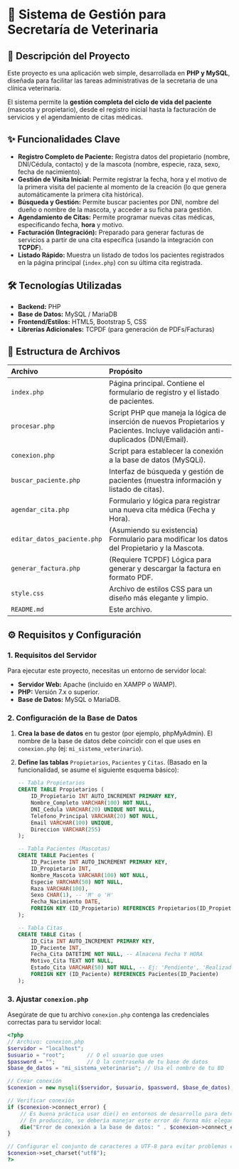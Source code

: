 # 🐾 Sistema de Gestión para Secretaría de Veterinaria

## 📝 Descripción del Proyecto

Este proyecto es una aplicación web simple, desarrollada en **PHP y MySQL**, diseñada para facilitar las tareas administrativas de la secretaria de una clínica veterinaria.

El sistema permite la **gestión completa del ciclo de vida del paciente** (mascota y propietario), desde el registro inicial hasta la facturación de servicios y el agendamiento de citas médicas.

## ✨ Funcionalidades Clave

* **Registro Completo de Paciente:** Registra datos del propietario (nombre, DNI/Cédula, contacto) y de la mascota (nombre, especie, raza, sexo, fecha de nacimiento).
* **Gestión de Visita Inicial:** Permite registrar la fecha, hora y el motivo de la primera visita del paciente al momento de la creación (lo que genera automáticamente la primera cita histórica).
* **Búsqueda y Gestión:** Permite buscar pacientes por DNI, nombre del dueño o nombre de la mascota, y acceder a su ficha para gestión.
* **Agendamiento de Citas:** Permite programar nuevas citas médicas, especificando fecha, **hora** y motivo.
* **Facturación (Integración):** Preparado para generar facturas de servicios a partir de una cita específica (usando la integración con **TCPDF**).
* **Listado Rápido:** Muestra un listado de todos los pacientes registrados en la página principal (`index.php`) con su última cita registrada.

## 🛠️ Tecnologías Utilizadas

* **Backend:** PHP
* **Base de Datos:** MySQL / MariaDB
* **Frontend/Estilos:** HTML5, Bootstrap 5, CSS
* **Librerías Adicionales:** TCPDF (para generación de PDFs/Facturas)

## 📁 Estructura de Archivos

| Archivo | Propósito |
| :--- | :--- |
| `index.php` | Página principal. Contiene el formulario de registro y el listado de pacientes. |
| `procesar.php` | Script PHP que maneja la lógica de inserción de nuevos Propietarios y Pacientes. Incluye validación anti-duplicados (DNI/Email). |
| `conexion.php` | Script para establecer la conexión a la base de datos (MySQLi). |
| `buscar_paciente.php` | Interfaz de búsqueda y gestión de pacientes (muestra información y listado de citas). |
| `agendar_cita.php` | Formulario y lógica para registrar una nueva cita médica (Fecha y Hora). |
| `editar_datos_paciente.php` | (Asumiendo su existencia) Formulario para modificar los datos del Propietario y la Mascota. |
| `generar_factura.php` | (Requiere TCPDF) Lógica para generar y descargar la factura en formato PDF. |
| `style.css` | Archivo de estilos CSS para un diseño más elegante y limpio. |
| `README.md` | Este archivo. |

## ⚙️ Requisitos y Configuración

### 1. Requisitos del Servidor

Para ejecutar este proyecto, necesitas un entorno de servidor local:

* **Servidor Web:** Apache (incluido en XAMPP o WAMP).
* **PHP:** Versión 7.x o superior.
* **Base de Datos:** MySQL o MariaDB.

### 2. Configuración de la Base de Datos

1.  **Crea la base de datos** en tu gestor (por ejemplo, phpMyAdmin). El nombre de la base de datos debe coincidir con el que uses en `conexion.php` (ej: `mi_sistema_veterinario`).
2.  **Define las tablas** `Propietarios`, `Pacientes` y `Citas`. (Basado en la funcionalidad, se asume el siguiente esquema básico):

    ```sql
    -- Tabla Propietarios
    CREATE TABLE Propietarios (
        ID_Propietario INT AUTO_INCREMENT PRIMARY KEY,
        Nombre_Completo VARCHAR(100) NOT NULL,
        DNI_Cedula VARCHAR(20) UNIQUE NOT NULL,
        Telefono_Principal VARCHAR(20) NOT NULL,
        Email VARCHAR(100) UNIQUE,
        Direccion VARCHAR(255)
    );

    -- Tabla Pacientes (Mascotas)
    CREATE TABLE Pacientes (
        ID_Paciente INT AUTO_INCREMENT PRIMARY KEY,
        ID_Propietario INT,
        Nombre_Mascota VARCHAR(100) NOT NULL,
        Especie VARCHAR(50) NOT NULL,
        Raza VARCHAR(100),
        Sexo CHAR(1), -- 'M' o 'H'
        Fecha_Nacimiento DATE,
        FOREIGN KEY (ID_Propietario) REFERENCES Propietarios(ID_Propietario)
    );

    -- Tabla Citas
    CREATE TABLE Citas (
        ID_Cita INT AUTO_INCREMENT PRIMARY KEY,
        ID_Paciente INT,
        Fecha_Cita DATETIME NOT NULL, -- Almacena Fecha Y HORA
        Motivo_Cita TEXT NOT NULL,
        Estado_Cita VARCHAR(50) NOT NULL, -- Ej: 'Pendiente', 'Realizada', 'Cancelada'
        FOREIGN KEY (ID_Paciente) REFERENCES Pacientes(ID_Paciente)
    );
    ```

### 3. Ajustar `conexion.php`

Asegúrate de que tu archivo `conexion.php` contenga las credenciales correctas para tu servidor local:

```php
<?php
// Archivo: conexion.php
$servidor = "localhost"; 
$usuario = "root";       // O el usuario que uses
$password = "";          // O la contraseña de tu base de datos
$base_de_datos = "mi_sistema_veterinario"; // Usa el nombre de tu BD

// Crear conexión
$conexion = new mysqli($servidor, $usuario, $password, $base_de_datos);

// Verificar conexión
if ($conexion->connect_error) {
    // Es buena práctica usar die() en entornos de desarrollo para detener el script
    // En producción, se debería manejar este error de forma más elegante.
    die("Error de conexión a la base de datos: " . $conexion->connect_error);
}

// Configurar el conjunto de caracteres a UTF-8 para evitar problemas con acentos
$conexion->set_charset("utf8");
?>
